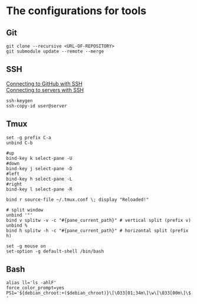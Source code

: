 # The configurations for tools

## Git
```
git clone --recursive <URL-OF-REPOSITORY>
git submodule update --remote --merge
```

## SSH
[Connecting to GitHub with SSH](https://docs.github.com/en/free-pro-team@latest/github/authenticating-to-github/connecting-to-github-with-ssh) \
[Connecting to servers with SSH](https://www.ssh.com/ssh/copy-id)
```
ssh-keygen
ssh-copy-id user@server
```

## Tmux
```
set -g prefix C-a
unbind C-b

#up
bind-key k select-pane -U
#down
bind-key j select-pane -D
#left
bind-key h select-pane -L
#right
bind-key l select-pane -R

bind r source-file ~/.tmux.conf \; display "Reloaded!"

# split window
unbind '"'
bind v splitw -v -c "#{pane_current_path}" # vertical split (prefix v)
unbind %
bind h splitw -h -c "#{pane_current_path}" # horizontal split (prefix h)

set -g mouse on
set-option -g default-shell /bin/bash
```

## Bash
```
alias ll='ls -ahlF'
force_color_prompt=yes
PS1='${debian_chroot:+($debian_chroot)}\[\033[01;34m\]\w\[\033[00m\]\$ '
```

